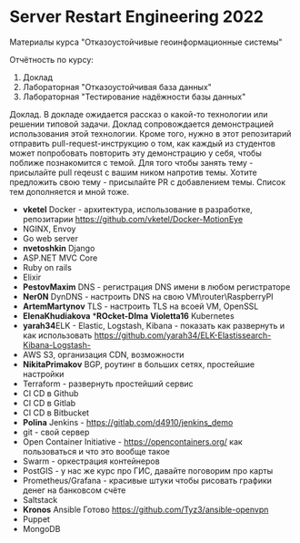 # Server Restart Engineering 2022
Материалы курса "Отказоустойчивые геоинформационные системы"

Отчётность по курсу:
1. Доклад
2. Лабораторная "Отказоустойчивая база данных"
3. Лабораторная "Тестирование надёжности базы данных"


Доклад.
В докладе ожидается рассказ о какой-то технологии или решении типовой задачи. Доклад сопровождается демонстрацией использования этой технологии. Кроме того, нужно в этот репозитарий отправить pull-request-инструкцию о том, как каждый из студентов может попробовать повторить эту демонстрацию у себя, чтобы поближе познакомится с темой. Для того чтобы занять тему - присылайте pull reqeust с вашим ником напротив темы. Хотите предложить свою тему - присылайте PR с добавлением темы. Список тем дополняется и мной тоже.

* **vketel** Docker - архитектура, использование в разработке, репозитарии https://github.com/vketel/Docker-MotionEye
* NGINX, Envoy
* Go web server
* **nvetoshkin** Django
* ASP.NET MVC Core
* Ruby on rails
* Elixir
* **PestovMaxim** DNS - регистрация DNS имени в любом регистраторе
* **Ner0N** DynDNS - настроить DNS на свою VM\router\RaspberryPI
* **ArtemMartynov** TLS - настроить TLS на всоей VM, OpenSSL
* **ElenaKhudiakova** ***ROcket-DIma** **Violetta16** Kubernetes
* **yarah34**ELK - Elastic, Logstash, Kibana - показать как развернуть и как использовать <https://github.com/yarah34/ELK-Elastissearch-Kibana-Logstash->
* AWS S3, организация CDN, возможности
* **NikitaPrimakov** BGP, роутинг в больших сетях, простейшие настройки
* Terraform - развернуть простейший сервис
* CI CD в Github
* CI CD в Gitlab
* CI CD в Bitbucket
* **Polina** Jenkins - https://gitlab.com/d4910/jenkins_demo
* git - свой сервер
* Open Container Initiative - https://opencontainers.org/ как пользоваться и что это вообще такое
* Swarm - оркестрация контейнеров
* PostGIS - у нас же курс про ГИС, давайте поговорим про карты
* Prometheus/Grafana - красивые штуки чтобы рисовать графики денег на банковсом счёте
* Saltstack
* **Kronos** Ansible  Готово https://github.com/Tyz3/ansible-openvpn
* Puppet
* MongoDB
